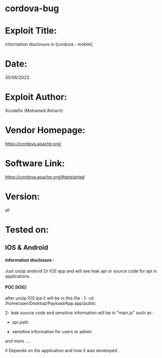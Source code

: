 # cordova-bug

# Exploit Title: 
information disclosure  in [cordova - mobile]
# Date: 
30/06/2023
# Exploit Author: 
Xcode0x (Mohamed Almarri)
# Vendor Homepage: 
https://cordova.apache.org/
# Software Link: 
https://cordova.apache.org/#getstarted
# Version: 
all
# Tested on: 
IOS & Android 
----
####  information disclosure  :
Just unzip android Or IOS app and will see leak api or source code for api in applications .
#### POC [IOS]:
after unzip IOS ipa it will be in this file :
1- cd /home/user/Desktop/Payload/App.app/public

2- leak source code and sensitive information will be in "main.js" such as :

* api path 

* sensitive information  for users or admin

and more ....

it Depends on the application and how it was developed .
